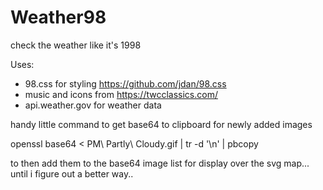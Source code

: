 # Weather98

check the weather like it's 1998

Uses:

- 98.css for styling https://github.com/jdan/98.css
- music and icons from https://twcclassics.com/
- api.weather.gov for weather data

handy little command to get base64 to clipboard for newly added images

openssl base64 < PM\ Partly\ Cloudy.gif | tr -d '\n' | pbcopy

to then add them to the base64 image list for display over the svg map... until i figure out a better way..
